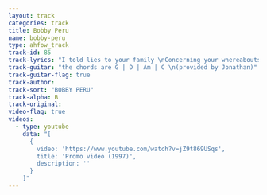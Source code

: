 ```yaml
---
layout: track
categories: track
title: Bobby Peru
name: bobby-peru
type: ahfow_track
track-id: 85
track-lyrics: "I told lies to your family \nConcerning your whereabouts \nThey feel so sorry for me \nI invented jealous stories \nMy imagination ran wild \nI made myself so angry \nThe night that you insulted me \nI lay awake thinking \nClever things I could have said \nMy thoughts kept turning to Bobby Peru \nHow would he handle this one \n\n'S' is for sorry for all that I did \nNow is the time to turn it all around \nI know what is the matter so why can't I fix it \nForgive me please \n\nI had lunch with an old girlfriend \nWho knows all my faults \nAnd pretends to want to help \nShe said I really don't mind \nYour keeping secrets from me \nBut please don't keep them from yourself \nMurder is bad, and suicide is sad \nWhy would a girl like that put her head in the oven? \nYou have your theories, and I got one too \nIt's such a waste"
track-guitar: "the chords are G | D | Am | C \n(provided by Jonathan)"
track-guitar-flag: true
track-author: 
track-sort: "BOBBY PERU"
track-alpha: B
track-original: 
video-flag: true
videos:
  - type: youtube
    data: "[
      { 
        video: 'https://www.youtube.com/watch?v=jZ9t869USqs',
        title: 'Promo video (1997)',
        description: ''
      }
    ]"
---
```

